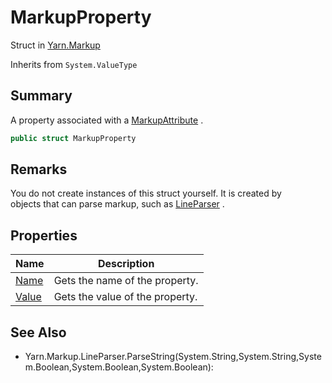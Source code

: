 # MarkupProperty

Struct in [Yarn.Markup](yarn.markup.md)

Inherits from `System.ValueType`

## Summary

A property associated with a [MarkupAttribute](yarn.markup.markupattribute.md) .

```csharp
public struct MarkupProperty
```

## Remarks

You do not create instances of this struct yourself. It is created by\
objects that can parse markup, such as [LineParser](yarn.markup.lineparser.md) .

## Properties

| Name                                         | Description                     |
| -------------------------------------------- | ------------------------------- |
| [Name](yarn.markup.markupproperty.name.md)   | Gets the name of the property.  |
| [Value](yarn.markup.markupproperty.value.md) | Gets the value of the property. |

## See Also

* Yarn.Markup.LineParser.ParseString(System.String,System.String,System.Boolean,System.Boolean,System.Boolean):
